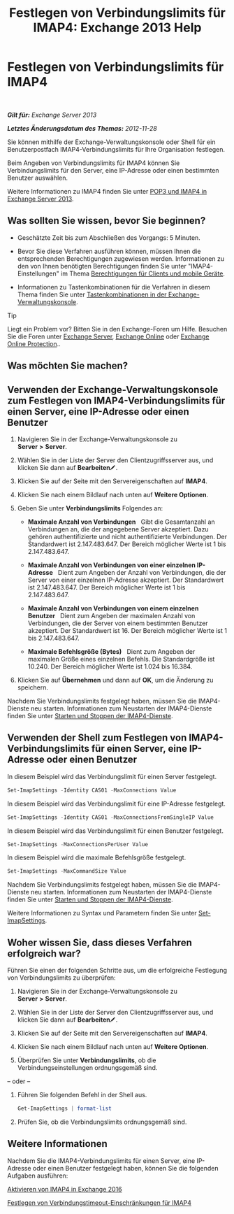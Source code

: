 ﻿---
title: 'Festlegen von Verbindungslimits für IMAP4: Exchange 2013 Help'
TOCTitle: Festlegen von Verbindungslimits für IMAP4
ms:assetid: 8e3aa366-e77c-4c70-b78d-ddbb178cb521
ms:mtpsurl: https://technet.microsoft.com/de-de/library/Bb123712(v=EXCHG.150)
ms:contentKeyID: 50554856
ms.date: 04/24/2018
mtps_version: v=EXCHG.150
ms.translationtype: HT
---

# Festlegen von Verbindungslimits für IMAP4

 

_**Gilt für:** Exchange Server 2013_

_**Letztes Änderungsdatum des Themas:** 2012-11-28_

Sie können mithilfe der Exchange-Verwaltungskonsole oder Shell für ein Benutzerpostfach IMAP4-Verbindungslimits für Ihre Organisation festlegen.

Beim Angeben von Verbindungslimits für IMAP4 können Sie Verbindungslimits für den Server, eine IP-Adresse oder einen bestimmten Benutzer auswählen.

Weitere Informationen zu IMAP4 finden Sie unter [POP3 und IMAP4 in Exchange Server 2013](pop3-and-imap4-in-exchange-server-2013-exchange-2013-help.md).

## Was sollten Sie wissen, bevor Sie beginnen?

  - Geschätzte Zeit bis zum Abschließen des Vorgangs: 5 Minuten.

  - Bevor Sie diese Verfahren ausführen können, müssen Ihnen die entsprechenden Berechtigungen zugewiesen werden. Informationen zu den von Ihnen benötigten Berechtigungen finden Sie unter "IMAP4-Einstellungen" im Thema [Berechtigungen für Clients und mobile Geräte](clients-and-mobile-devices-permissions-exchange-2013-help.md).

  - Informationen zu Tastenkombinationen für die Verfahren in diesem Thema finden Sie unter [Tastenkombinationen in der Exchange-Verwaltungskonsole](keyboard-shortcuts-in-the-exchange-admin-center-exchange-online-protection-help.md).


> [!TIP]
> Liegt ein Problem vor? Bitten Sie in den Exchange-Foren um Hilfe. Besuchen Sie die Foren unter <A href="https://go.microsoft.com/fwlink/p/?linkid=60612">Exchange Server</A>, <A href="https://go.microsoft.com/fwlink/p/?linkid=267542">Exchange Online</A> oder <A href="https://go.microsoft.com/fwlink/p/?linkid=285351">Exchange Online Protection</A>..



## Was möchten Sie machen?

## Verwenden der Exchange-Verwaltungskonsole zum Festlegen von IMAP4-Verbindungslimits für einen Server, eine IP-Adresse oder einen Benutzer

1.  Navigieren Sie in der Exchange-Verwaltungskonsole zu **Server** **\>** **Server**.

2.  Wählen Sie in der Liste der Server den Clientzugriffsserver aus, und klicken Sie dann auf **Bearbeiten**![Bearbeitungssymbol](images/Bb124582.6f53ccb2-1f13-4c02-bea0-30690e6ea71d(EXCHG.150).gif "Bearbeitungssymbol").

3.  Klicken Sie auf der Seite mit den Servereigenschaften auf **IMAP4**.

4.  Klicken Sie nach einem Bildlauf nach unten auf **Weitere Optionen**.

5.  Geben Sie unter **Verbindungslimits** Folgendes an:
    
      - **Maximale Anzahl von Verbindungen**   Gibt die Gesamtanzahl an Verbindungen an, die der angegebene Server akzeptiert. Dazu gehören authentifizierte und nicht authentifizierte Verbindungen. Der Standardwert ist 2.147.483.647. Der Bereich möglicher Werte ist 1 bis 2.147.483.647.
    
      - **Maximale Anzahl von Verbindungen von einer einzelnen IP-Adresse**   Dient zum Angeben der Anzahl von Verbindungen, die der Server von einer einzelnen IP-Adresse akzeptiert. Der Standardwert ist 2.147.483.647. Der Bereich möglicher Werte ist 1 bis 2.147.483.647.
    
      - **Maximale Anzahl von Verbindungen von einem einzelnen Benutzer**   Dient zum Angeben der maximalen Anzahl von Verbindungen, die der Server von einem bestimmten Benutzer akzeptiert. Der Standardwert ist 16. Der Bereich möglicher Werte ist 1 bis 2.147.483.647.
    
      - **Maximale Befehlsgröße (Bytes)**   Dient zum Angeben der maximalen Größe eines einzelnen Befehls. Die Standardgröße ist 10.240. Der Bereich möglicher Werte ist 1.024 bis 16.384.

6.  Klicken Sie auf **Übernehmen** und dann auf **OK**, um die Änderung zu speichern.

Nachdem Sie Verbindungslimits festgelegt haben, müssen Sie die IMAP4-Dienste neu starten. Informationen zum Neustarten der IMAP4-Dienste finden Sie unter [Starten und Stoppen der IMAP4-Dienste](start-and-stop-the-imap4-services-exchange-2013-help.md).

## Verwenden der Shell zum Festlegen von IMAP4-Verbindungslimits für einen Server, eine IP-Adresse oder einen Benutzer

In diesem Beispiel wird das Verbindungslimit für einen Server festgelegt.

```powershell
Set-ImapSettings -Identity CAS01 -MaxConnections Value
```

In diesem Beispiel wird das Verbindungslimit für eine IP-Adresse festgelegt.

```powershell
Set-ImapSettings -Identity CAS01 -MaxConnectionsFromSingleIP Value
```

In diesem Beispiel wird das Verbindungslimit für einen Benutzer festgelegt.

```powershell
Set-ImapSettings -MaxConnectionsPerUser Value
```

In diesem Beispiel wird die maximale Befehlsgröße festgelegt.

```powershell
Set-ImapSettings -MaxCommandSize Value
```

Nachdem Sie Verbindungslimits festgelegt haben, müssen Sie die IMAP4-Dienste neu starten. Informationen zum Neustarten der IMAP4-Dienste finden Sie unter [Starten und Stoppen der IMAP4-Dienste](start-and-stop-the-imap4-services-exchange-2013-help.md).

Weitere Informationen zu Syntax und Parametern finden Sie unter [Set-ImapSettings](https://technet.microsoft.com/de-de/library/aa998252\(v=exchg.150\)).

## Woher wissen Sie, dass dieses Verfahren erfolgreich war?

Führen Sie einen der folgenden Schritte aus, um die erfolgreiche Festlegung von Verbindungslimits zu überprüfen:

1.  Navigieren Sie in der Exchange-Verwaltungskonsole zu **Server** **\>** **Server**.

2.  Wählen Sie in der Liste der Server den Clientzugriffsserver aus, und klicken Sie dann auf **Bearbeiten**![Bearbeitungssymbol](images/Bb124582.6f53ccb2-1f13-4c02-bea0-30690e6ea71d(EXCHG.150).gif "Bearbeitungssymbol").

3.  Klicken Sie auf der Seite mit den Servereigenschaften auf **IMAP4**.

4.  Klicken Sie nach einem Bildlauf nach unten auf **Weitere Optionen**.

5.  Überprüfen Sie unter **Verbindungslimits**, ob die Verbindungseinstellungen ordnungsgemäß sind.

– oder –

1.  Führen Sie folgenden Befehl in der Shell aus.
    
    ```powershell
    Get-ImapSettings | format-list
    ```

2.  Prüfen Sie, ob die Verbindungslimits ordnungsgemäß sind.

## Weitere Informationen

Nachdem Sie die IMAP4-Verbindungslimits für einen Server, eine IP-Adresse oder einen Benutzer festgelegt haben, können Sie die folgenden Aufgaben ausführen:

[Aktivieren von IMAP4 in Exchange 2016](enable-imap4-in-exchange-2013-exchange-2013-help.md)

[Festlegen von Verbindungstimeout-Einschränkungen für IMAP4](set-connection-time-out-limits-for-imap4-exchange-2013-help.md)

